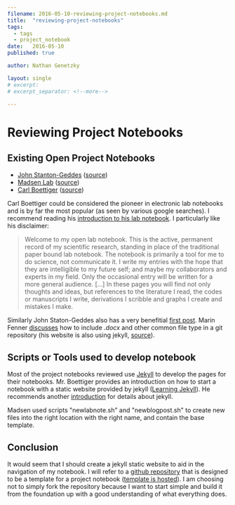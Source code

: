 ```yaml
---
filename: 2016-05-10-reviewing-project-notebooks.md
title:  "reviewing-project-notebooks"
tags:
  - tags
  - project_notebook
date:   2016-05-10
published: true

author: Nathan Genetzky

layout: single
# excerpt:
# excerpt_separator: <!--more-->

---
```



# Reviewing Project Notebooks

## Existing Open Project Notebooks

- [John Stanton-Geddes][js1] ([source][js3])
- [Madsen Lab][ml1] ([source][ml2])
- [Carl Boettiger][cb1] ([source][cb4])

Carl Boettiger could be considered the pioneer in electronic lab notebooks and
is by far the most popular (as seen by various google searches). I recommend
reading his [introduction to his lab notebook][cb3]. I particularly like his
disclaimer:

> Welcome to my open lab notebook. This is the active, permanent record of my scientific research, standing in place of the traditional paper bound lab notebook. The notebook is primarily a tool for me to do science, not communicate it. I write my entries with the hope that they are intelligible to my future self; and maybe my collaborators and experts in my field. Only the occasional entry will be written for a more general audience. […] In these pages you will find not only thoughts and ideas, but references to the literature I read, the codes or manuscripts I write, derivations I scribble and graphs I create and mistakes I make. 

Similarly John Staton-Geddes also has a very benefitial [first post][js2].
Marin Fenner [discusses][mf1] how to include *.docx* and other common file type in a
git repository (his website is also using jekyll, [source][mf2]).

## Scripts or Tools used to develop notebook

Most of the project notebooks reviewed use [Jekyll][jek1] to develop the pages
for their notebooks. Mr. Boettiger provides an introduction on how to start a
notebook with a static website provided by jekyll ([Learning Jekyll][cb2]). He
recommends another [introduction][jek2] for details about jekyll.

Madsen used scripts "newlabnote.sh" and "newblogpost.sh" to create new files into
the right location with the right name, and contain the base template.

## Conclusion

It would seem that I should create a jekyll static website to aid in the navigation
of my notebook. I will refer to a [github repository][fs1] that is designed to be a
template for a project notebook ([template is hosted][fs2]). I am choosing not
to simply fork the repository because I want to start simple and build it from
the foundation up with a good understanding of what everything does.



[jek1]: https://github.com/jekyll/jekyll
[jek2]: http://jekyllbootstrap.com/lessons/jekyll-introduction.html

[js1]: http://johnstantongeddes.org/labnotebook.html
[js2]: http://johnstantongeddes.org/open%20science/2013/03/13/first-post.html
[js3]: https://github.com/johnstantongeddes/johnstantongeddes.org

[cb1]: http://www.carlboettiger.info/lab-notebook.html
[cb2]: http://www.carlboettiger.info/2012/12/30/learning-jekyll.html
[cb3]: http://www.carlboettiger.info/2012/09/28/Welcome-to-my-lab-notebook.html
[cb4]: https://github.com/cboettig/cboettig.github.io

[ml1]: http://notebook.madsenlab.org/labnotebook.html
[ml2]: https://github.com/mmadsen/lnraw

[mf1]: http://blog.martinfenner.org/2014/08/25/using-microsoft-word-with-git/#
[mf2]: https://github.com/mfenner/mfenner.github.io

[fs1]: https://github.com/fdschneider/jekyll-lablog
[fs2]: https://fdschneider.github.io/jekyll-lablog/index.html

